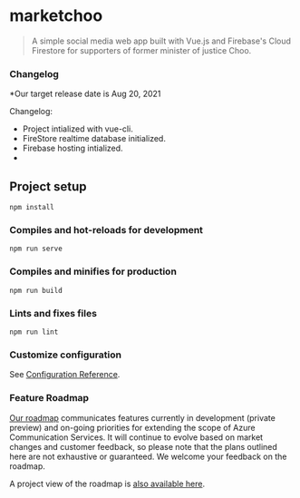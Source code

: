 # marketchoo

> A simple social media web app built with Vue.js and Firebase's Cloud Firestore for supporters of former minister of justice Choo.

### Changelog
*Our target release date is Aug 20, 2021

Changelog:

* Project intialized with vue-cli.
* FireStore realtime database initialized.
* Firebase hosting intialized.
* 
## Project setup
```
npm install
```

### Compiles and hot-reloads for development
```
npm run serve
```

### Compiles and minifies for production
```
npm run build
```

### Lints and fixes files
```
npm run lint
```

### Customize configuration
See [Configuration Reference](https://cli.vuejs.org/config/).

### Feature Roadmap
[Our roadmap](roadmap.md) communicates features currently in development (private preview) and on-going priorities for extending the scope of Azure Communication Services. It will continue to evolve based on market changes and customer feedback, so please note that the plans outlined here are not exhaustive or guaranteed. We welcome your feedback on the roadmap.

A project view of the roadmap is [also available here](https://github.com/hyounoo/marketchoo/projects/1).